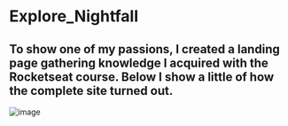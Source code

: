 # Explore_Nightfall

To show one of my passions, I created a landing page gathering knowledge I acquired with the Rocketseat course. 
Below I show a little of how the complete site turned out.
---------------------------------------------------------------------------------------------------------------

![image](https://github.com/rayanisouz/Explore_Nightfall/assets/111544279/1d51de0d-c8da-46bf-8c60-664c0ddbf173)
